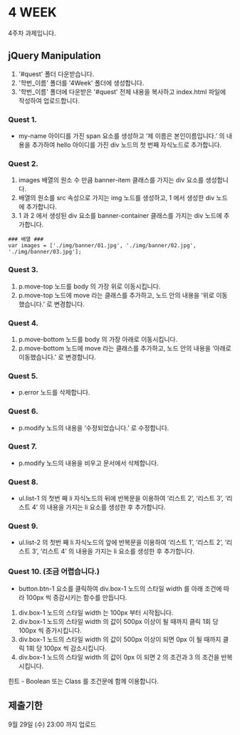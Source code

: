 # 4 WEEK

4주차 과제입니다.

## jQuery Manipulation

1. '#quest' 폴더 다운받습니다.
2. '학번_이름' 폴더를 '4Week' 폴더에 생성합니다.
3. '학번_이름' 폴더에 다운받은 '#quest' 전체 내용을 복사하고 index.html 파일에 작성하여 업로드합니다.

### Quest 1.

- my-name 아이디를 가진 span 요소를 생성하고 ‘제 이름은 본인이름입니다.’ 의 내용을 추가하여 hello 아이디를 가진 div 노드의 첫 번째 자식노드로 추가합니다.

### Quest 2.

1. images 배열의 원소 수 만큼 banner-item 클래스를 가지는 div 요소를 생성합니다.
2. 배열의 원소를 src 속성으로 가지는 img 노드를 생성하고, 1 에서 생성한 div 노드에 추가합니다.
3. 1 과 2 에서 생성된 div 요소를 banner-container 클래스를 가지는 div 노드에 추가합니다.

```
### 배열 ###
var images = ['./img/banner/01.jpg', './img/banner/02.jpg', './img/banner/03.jpg'];
```

### Quest 3.

1. p.move-top 노드를 body 의 가장 위로 이동시킵니다.
2. p.move-top 노드에 move 라는 클래스를 추가하고, 노드 안의 내용을 ‘위로 이동했습니다.’ 로 변경합니다.

### Quest 4.

1. p.move-bottom 노드를 body 의 가장 아래로 이동시킵니다.
2. p.move-bottom 노드에 move 라는 클래스를 추가하고, 노드 안의 내용을 ‘아래로 이동했습니다.’ 로 변경합니다.

### Quest 5.

- p.error 노드를 삭제합니다.

### Quest 6.

- p.modify 노드의 내용을 ‘수정되었습니다.’ 로 수정합니다.

### Quest 7.

- p.modify 노드의 내용을 비우고 문서에서 삭제합니다.

### Quest 8.

- ul.list-1 의 첫번 째 li 자식노드의 뒤에 반복문을 이용하여 ‘리스트 2’, ‘리스트 3’, ‘리스트 4’ 의  내용을 가지는 li 요소를 생성한 후 추가합니다.

### Quest 9.

- ul.list-2 의 첫번 째 li 자식노드의 앞에 반복문을 이용하여 ‘리스트 1’, ‘리스트 2’, ‘리스트 3’, ‘리스트 4’ 의  내용을 가지는 li 요소를 생성한 후 추가합니다.

### Quest 10. (조금 어렵습니다.)

- button.btn-1 요소를 클릭하여 div.box-1 노드의 스타일 width 를 아래 조건에 따라 100px 씩 증감시키는 함수를 만듭니다.
1. div.box-1 노드의 스타일 width 는 100px 부터 시작됩니다.
2. div.box-1 노드의 스타일 width 의 값이 500px 이상이 될 때까지 클릭 1회 당 100px 씩 증가시킵니다.
3. div.box-1 노드의 스타일 width 의 값이 500px 이상이 되면 0px 이 될 때까지 클릭 1회 당 100px  씩 감소시킵니다.
4. div.box-1 노드의 스타일 width 의 값이 0px 이 되면 2 의 조건과 3 의 조건을 반복시킵니다.

힌트 - Boolean 또는 Class 를 조건문에 함께 이용합니다.


## 제출기한

9월 29일 (수) 23:00 까지 업로드
